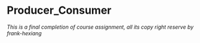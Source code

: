 Producer_Consumer
=================
*This is a final completion of course assignment, all its copy right reserve by frank-hexiang*
